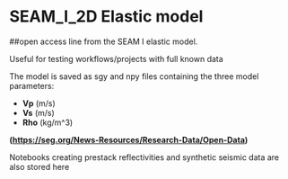 SEAM_I_2D Elastic model
===========================

##open access line from the SEAM I elastic model.

Useful for testing workflows/projects with full known data


The model is saved as sgy and npy files containing the three model parameters:

- **Vp** (m/s)
- **Vs** (m/s)
- **Rho** (kg/m^3)

**(https://seg.org/News-Resources/Research-Data/Open-Data)**

Notebooks creating prestack reflectivities and synthetic seismic data are also stored here